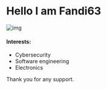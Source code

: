 # Hello I am Fandi63
![img](https://avatars.githubusercontent.com/u/100903182?v=4)
#### Interests:
- Cybersecurity
- Software engineering
- Electronics

Thank you for any support.